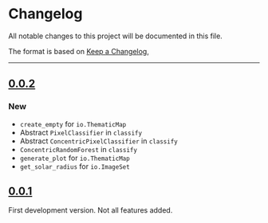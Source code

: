 # Changelog

All notable changes to this project will be documented in this file.

The format is based on [Keep a Changelog](https://keepachangelog.com/en/1.0.0/), 

---

## [0.0.2]
### New
* `create_empty` for `io.ThematicMap`
* Abstract `PixelClassifier` in `classify`
* Abstract `ConcentricPixelClassifier` in `classify`
* `ConcentricRandomForest` in `classify`
* `generate_plot` for `io.ThematicMap`
* `get_solar_radius` for `io.ImageSet`

## [0.0.1]
First development version. Not all features added. 

[0.0.2]: https://github.com/jmbhughes/thmap/releases/tag/v0.0.2
[0.0.1]: https://github.com/jmbhughes/thmap/releases/tag/v0.0.1
